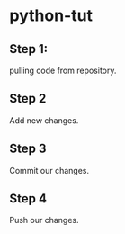 # python-tut

## Step 1:
pulling code from repository.

## Step 2
Add new changes.

## Step 3
Commit our changes.

## Step 4 
Push our changes.